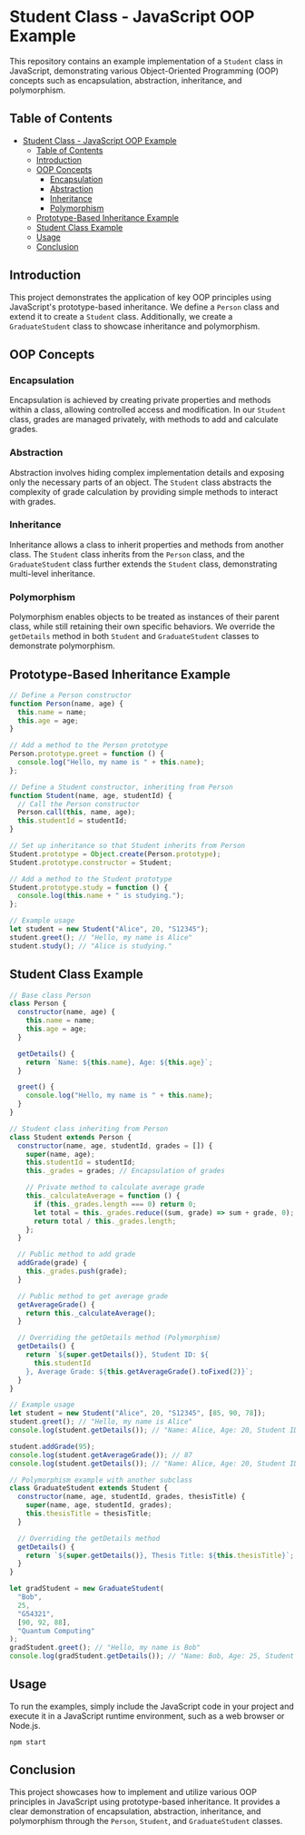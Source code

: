 # Student Class - JavaScript OOP Example

This repository contains an example implementation of a `Student` class in JavaScript, demonstrating various Object-Oriented Programming (OOP) concepts such as encapsulation, abstraction, inheritance, and polymorphism.

## Table of Contents

- [Student Class - JavaScript OOP Example](#student-class---javascript-oop-example)
  - [Table of Contents](#table-of-contents)
  - [Introduction](#introduction)
  - [OOP Concepts](#oop-concepts)
    - [Encapsulation](#encapsulation)
    - [Abstraction](#abstraction)
    - [Inheritance](#inheritance)
    - [Polymorphism](#polymorphism)
  - [Prototype-Based Inheritance Example](#prototype-based-inheritance-example)
  - [Student Class Example](#student-class-example)
  - [Usage](#usage)
  - [Conclusion](#conclusion)

## Introduction

This project demonstrates the application of key OOP principles using JavaScript's prototype-based inheritance. We define a `Person` class and extend it to create a `Student` class. Additionally, we create a `GraduateStudent` class to showcase inheritance and polymorphism.

## OOP Concepts

### Encapsulation

Encapsulation is achieved by creating private properties and methods within a class, allowing controlled access and modification. In our `Student` class, grades are managed privately, with methods to add and calculate grades.

### Abstraction

Abstraction involves hiding complex implementation details and exposing only the necessary parts of an object. The `Student` class abstracts the complexity of grade calculation by providing simple methods to interact with grades.

### Inheritance

Inheritance allows a class to inherit properties and methods from another class. The `Student` class inherits from the `Person` class, and the `GraduateStudent` class further extends the `Student` class, demonstrating multi-level inheritance.

### Polymorphism

Polymorphism enables objects to be treated as instances of their parent class, while still retaining their own specific behaviors. We override the `getDetails` method in both `Student` and `GraduateStudent` classes to demonstrate polymorphism.

## Prototype-Based Inheritance Example

```javascript
// Define a Person constructor
function Person(name, age) {
  this.name = name;
  this.age = age;
}

// Add a method to the Person prototype
Person.prototype.greet = function () {
  console.log("Hello, my name is " + this.name);
};

// Define a Student constructor, inheriting from Person
function Student(name, age, studentId) {
  // Call the Person constructor
  Person.call(this, name, age);
  this.studentId = studentId;
}

// Set up inheritance so that Student inherits from Person
Student.prototype = Object.create(Person.prototype);
Student.prototype.constructor = Student;

// Add a method to the Student prototype
Student.prototype.study = function () {
  console.log(this.name + " is studying.");
};

// Example usage
let student = new Student("Alice", 20, "S12345");
student.greet(); // "Hello, my name is Alice"
student.study(); // "Alice is studying."
```

## Student Class Example

```javascript
// Base class Person
class Person {
  constructor(name, age) {
    this.name = name;
    this.age = age;
  }

  getDetails() {
    return `Name: ${this.name}, Age: ${this.age}`;
  }

  greet() {
    console.log("Hello, my name is " + this.name);
  }
}

// Student class inheriting from Person
class Student extends Person {
  constructor(name, age, studentId, grades = []) {
    super(name, age);
    this.studentId = studentId;
    this._grades = grades; // Encapsulation of grades

    // Private method to calculate average grade
    this._calculateAverage = function () {
      if (this._grades.length === 0) return 0;
      let total = this._grades.reduce((sum, grade) => sum + grade, 0);
      return total / this._grades.length;
    };
  }

  // Public method to add grade
  addGrade(grade) {
    this._grades.push(grade);
  }

  // Public method to get average grade
  getAverageGrade() {
    return this._calculateAverage();
  }

  // Overriding the getDetails method (Polymorphism)
  getDetails() {
    return `${super.getDetails()}, Student ID: ${
      this.studentId
    }, Average Grade: ${this.getAverageGrade().toFixed(2)}`;
  }
}

// Example usage
let student = new Student("Alice", 20, "S12345", [85, 90, 78]);
student.greet(); // "Hello, my name is Alice"
console.log(student.getDetails()); // "Name: Alice, Age: 20, Student ID: S12345, Average Grade: 84.33"

student.addGrade(95);
console.log(student.getAverageGrade()); // 87
console.log(student.getDetails()); // "Name: Alice, Age: 20, Student ID: S12345, Average Grade: 87.00"

// Polymorphism example with another subclass
class GraduateStudent extends Student {
  constructor(name, age, studentId, grades, thesisTitle) {
    super(name, age, studentId, grades);
    this.thesisTitle = thesisTitle;
  }

  // Overriding the getDetails method
  getDetails() {
    return `${super.getDetails()}, Thesis Title: ${this.thesisTitle}`;
  }
}

let gradStudent = new GraduateStudent(
  "Bob",
  25,
  "G54321",
  [90, 92, 88],
  "Quantum Computing"
);
gradStudent.greet(); // "Hello, my name is Bob"
console.log(gradStudent.getDetails()); // "Name: Bob, Age: 25, Student ID: G54321, Average Grade: 90.00, Thesis Title: Quantum Computing"
```

## Usage

To run the examples, simply include the JavaScript code in your project and execute it in a JavaScript runtime environment, such as a web browser or Node.js.

```
npm start
```

## Conclusion

This project showcases how to implement and utilize various OOP principles in JavaScript using prototype-based inheritance. It provides a clear demonstration of encapsulation, abstraction, inheritance, and polymorphism through the `Person`, `Student`, and `GraduateStudent` classes.
